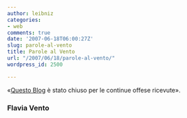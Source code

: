 ```yaml
---
author: leibniz
categories:
- web
comments: true
date: '2007-06-18T06:00:27Z'
slug: parole-al-vento
title: Parole al Vento
url: "/2007/06/18/parole-al-vento/"
wordpress_id: 2500

---
```

«[Questo Blog](https://flaviavento.leonardo.it/blog/blog_chiuso_2.html) è stato chiuso per le continue offese ricevute».


### Flavia Vento
